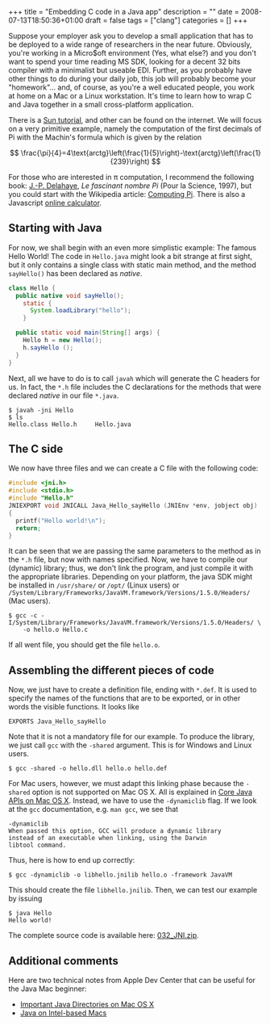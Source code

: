 +++
title = "Embedding C code in a Java app"
description = ""
date = 2008-07-13T18:50:36+01:00
draft = false
tags = ["clang"]
categories = []
+++

Suppose your employer ask you to develop a small application that has to be deployed to a wide range of researchers in the near future. Obviously, you're working in a Micro$oft environment (Yes, what else?) and you don't want to spend your time reading MS SDK, looking for a decent 32 bits compiler with a minimalist but useable EDI. Further, as you probably have other things to do during your daily job, this job will probably become your "homework"… and, of course, as you're a well educated people, you work at home on a Mac or a Linux workstation. It's time to learn how to wrap C and Java together in a small cross-platform application.

There is a [Sun tutorial][Sun tutorial], and other can be found on the internet. We will focus on a very primitive example, namely the computation of the first decimals of Pi with the Machin's formula which is given by the relation

$$ \frac{\pi}{4}=4\text{arctg}\left(\frac{1}{5}\right)-\text{arctg}\left(\frac{1}{239}\right) $$

For those who are interested in π computation, I recommend the following book: [J.-P. Delahaye][J.-P. Delahaye], *Le fascinant nombre Pi* (Pour la Science, 1997), but you could start with the Wikipedia article: [Computing Pi][Computing Pi]. There is also a Javascript [online calculator][online calculator].

## Starting with Java

For now, we shall begin with an even more simplistic example: The famous Hello World! The code in `Hello.java` might look a bit strange at first sight, but it only contains a single class with static main method, and the method `sayHello()` has been declared as *native*.


```java
class Hello {
  public native void sayHello(); 
    static {
      System.loadLibrary("hello");
    }

  public static void main(String[] args) {
    Hello h = new Hello();
    h.sayHello ();
  }
}
```

Next, all we have to do is to call `javah` which will generate the C headers
for us. In fact, the `*.h` file includes the C declarations for the methods
that were declared *native* in our file `*.java`.

``` 
$ javah -jni Hello
$ ls
Hello.class	Hello.h		Hello.java
```

## The C side

We now have three files and we can create a C file with the following code:

```c
#include <jni.h>
#include <stdio.h>
#include "Hello.h"
JNIEXPORT void JNICALL Java_Hello_sayHello (JNIEnv *env, jobject obj) 
{
  printf("Hello world!\n");
  return;
}  
```

It can be seen that we are passing the same parameters to the method as in the `*.h` file, but now with names specified. Now, we have to compile our (dynamic) library; thus, we don't link the program, and just compile it with the appropriate libraries. Depending on your platform, the java SDK might be installed in `/usr/share/` or `/opt/` (Linux users) or `/System/Library/Frameworks/JavaVM.framework/Versions/1.5.0/Headers/` (Mac users).

```
$ gcc -c -I/System/Library/Frameworks/JavaVM.framework/Versions/1.5.0/Headers/ \
    -o hello.o Hello.c
```

If all went file, you should get the file `hello.o`.

## Assembling the different pieces of code

Now, we just have to create a definition file, ending with `*.def`. It is used to specify the names of the functions that are to be exported, or in other words the visible functions. It looks like

```
EXPORTS Java_Hello_sayHello
```

Note that it is not a mandatory file for our example. To produce the library, we just call `gcc` with the `-shared` argument. This is for Windows and Linux users.

```
$ gcc -shared -o hello.dll hello.o hello.def
```

For Mac users, however, we must adapt this linking phase because the `-shared` option is not supported on Mac OS X. All is explained in [Core Java APIs on Mac OS X][Core Java APIs on Mac OS X]. Instead, we have to use the `-dynamiclib` flag. If we look at the `gcc` documentation, e.g. `man gcc`, we see that

```
-dynamiclib
When passed this option, GCC will produce a dynamic library 
instead of an executable when linking, using the Darwin 
libtool command.
```

Thus, here is how to end up correctly:

```
$ gcc -dynamiclib -o libhello.jnilib hello.o -framework JavaVM
```

This should create the file `libhello.jnilib`. Then, we can test our example by issuing

```
$ java Hello
Hello world!
```

The complete source code is available here: <i class="fa fa-file-code-o fa-1x"></i> [032_JNI.zip][032_JNI.zip].

## Additional comments

Here are two technical notes from Apple Dev Center that can be useful for the Java Mac beginner:

- [Important Java Directories on Mac OS X][Important Java Directories on Mac OS X]
- [Java on Intel-based Macs][Java on Intel-based Macs]


[Sun tutorial]: http://java.sun.com/developer/onlineTraining/Programming/JDCBook/jni.html
[J.-P. Delahaye]: http://www2.lifl.fr/~delahaye/
[Computing Pi]: http://en.wikipedia.org/wiki/Computing_π "Wikiedia"
[online calculator]: http://milan.milanovic.org/math/english/pi/picalculator.html
[032_JNI.zip]: http://www.aliquote.org/pub/032_JNI.zip
[Core Java APIs on Mac OS X]: http://developer.apple.com/documentation/Java/Conceptual/Java14Development/05-CoreJavaAPIs/CoreJavaAPIs.html
[Important Java Directories on Mac OS X]: http://developer.apple.com/qa/qa2001/qa1170.html
[Java on Intel-based Macs]: http://developer.apple.com/qa/qa2005/qa1295.html